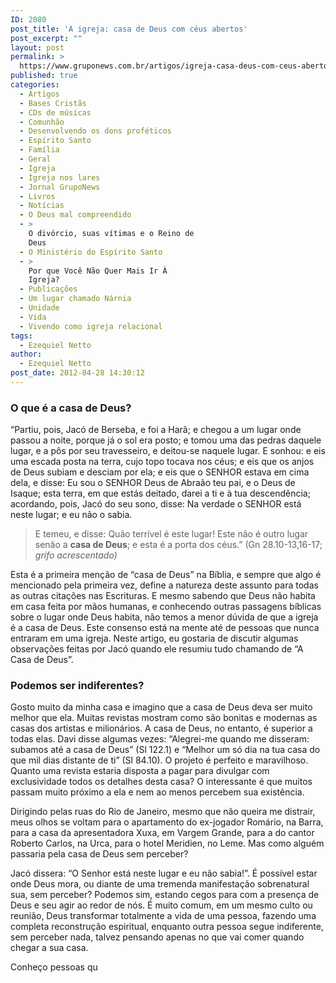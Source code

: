 ```yaml
---
ID: 2080
post_title: 'A igreja: casa de Deus com céus abertos'
post_excerpt: ""
layout: post
permalink: >
  https://www.gruponews.com.br/artigos/igreja-casa-deus-com-ceus-abertos
published: true
categories:
  - Artigos
  - Bases Cristãs
  - CDs de músicas
  - Comunhão
  - Desenvolvendo os dons proféticos
  - Espírito Santo
  - Família
  - Geral
  - Igreja
  - Igreja nos lares
  - Jornal GrupoNews
  - Livros
  - Notícias
  - O Deus mal compreendido
  - >
    O divórcio, suas vítimas e o Reino de
    Deus
  - O Ministério do Espírito Santo
  - >
    Por que Você Não Quer Mais Ir À
    Igreja?
  - Publicações
  - Um lugar chamado Nárnia
  - Unidade
  - Vida
  - Vivendo como igreja relacional
tags:
  - Ezequiel Netto
author:
  - Ezequiel Netto
post_date: 2012-04-28 14:30:12
---
```

<h3>O que é a casa de Deus?</h3>
“Partiu, pois, Jacó de Berseba, e foi a Harã; e chegou a um lugar onde passou a noite, porque já o sol era posto; e tomou uma das pedras daquele lugar, e a pôs por seu travesseiro, e deitou-se naquele lugar. E sonhou: e eis uma escada posta na terra, cujo topo tocava nos céus; e eis que os anjos de Deus subiam e desciam por ela; e eis que o SENHOR estava em cima dela, e disse: Eu sou o SENHOR Deus de Abraão teu pai, e o Deus de Isaque; esta terra, em que estás deitado, darei a ti e à tua descendência; acordando, pois, Jacó do seu sono, disse: Na verdade o SENHOR está neste lugar; e eu não o sabia.
<blockquote>E temeu, e disse: Quão terrível é este lugar! Este não é outro lugar senão a <strong>casa de Deus</strong>; e esta é a porta dos céus.” (Gn 28.10-13,16-17; <em>grifo acrescentado)</em></blockquote>
Esta é a primeira menção de “casa de Deus” na Bíblia, e sempre que algo é mencionado pela primeira vez, define a natureza deste assunto para todas as outras citações nas Escrituras. E mesmo sabendo que Deus não habita em casa feita por mãos humanas, e conhecendo outras passagens bíblicas sobre o lugar onde Deus habita, não temos a menor dúvida de que a igreja é a casa de Deus. Este consenso está na mente até de pessoas que nunca entraram em uma igreja. Neste artigo, eu gostaria de discutir algumas observações feitas por Jacó quando ele resumiu tudo chamando de “A Casa de Deus”.
<h3>Podemos ser indiferentes?</h3>
Gosto muito da minha casa e imagino que a casa de Deus deva ser muito melhor que ela. Muitas revistas mostram como são bonitas e modernas as casas dos artistas e milionários. A casa de Deus, no entanto, é superior a todas elas. Davi disse algumas vezes: “Alegrei-me quando me disseram: subamos até a casa de Deus” (Sl 122.1) e “Melhor um só dia na tua casa do que mil dias distante de ti” (Sl 84.10). O projeto é perfeito e maravilhoso. Quanto uma revista estaria disposta a pagar para divulgar com exclusividade todos os detalhes desta casa? O interessante é que muitos passam muito próximo a ela e nem ao menos percebem sua existência.

Dirigindo pelas ruas do Rio de Janeiro, mesmo que não queira me distrair, meus olhos se voltam para o apartamento do ex-jogador Romário, na Barra, para a casa da apresentadora Xuxa, em Vargem Grande, para a do cantor Roberto Carlos, na Urca, para o hotel Meridien, no Leme. Mas como alguém passaria pela casa de Deus sem perceber?

Jacó dissera: “O Senhor está neste lugar e eu não sabia!”. É possível estar onde Deus mora, ou diante de uma tremenda manifestação sobrenatural sua, sem perceber? Podemos sim, estando cegos para com a presença de Deus e seu agir ao redor de nós. É muito comum, em um mesmo culto ou reunião, Deus transformar totalmente a vida de uma pessoa, fazendo uma completa reconstrução espiritual, enquanto outra pessoa segue indiferente, sem perceber nada, talvez pensando apenas no que vai comer quando chegar a sua casa.

Conheço pessoas qu